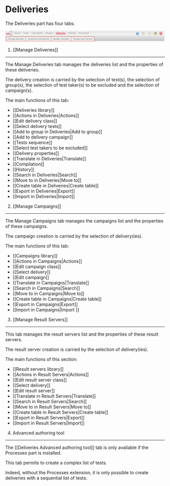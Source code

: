 <!--
author:
    - 'Jérôme Bogaerts'
created_at: '2011-03-11 16:22:56'
updated_at: '2013-03-13 15:13:58'
tags:
    - 'User Guide'
-->



Deliveries
==========

The Deliveries part has four tabs:

![](../resources/deliveries-tabs.png)

1. [[Manage Deliveries]]
------------------------

The Manage Deliveries tab manages the deliveries list and the properties of these deliveries.<br/>

The delivery creation is carried by the selection of test(s), the selection of group(s), the selection of test taker(s) to be excluded and the selection of campaign(s).

The main functions of this tab:

-   [[Deliveries library]]
-   [[Actions in Deliveries|Actions]]
-   [[Edit delivery class]]
-   [[Select delivery tests]]
-   [[Add to group in Deliveries|Add to group]]
-   [[Add to delivery campaign]]
-   [[Tests sequence]]
-   [[Select test takers to be excluded]]
-   [[Delivery properties]]
-   [[Translate in Deliveries|Translate]]
-   [[Compilation]]
-   [[History]]
-   [[Search in Deliveries|Search]]
-   [[Move to in Deliveries|Move to]]
-   [[Create table in Deliveries|Create table]]
-   [[Export in Deliveries|Export]]
-   [[Import in Deliveries|Import]]

2. [[Manage Campaigns]]
-----------------------

The Manage Campaigns tab manages the campaigns list and the properties of these campaigns.<br/>

The campaign creation is carried by the selection of delivery(ies).

The main functions of this tab:

-   [[Campaigns library]]
-   [[Actions in Campaigns|Actions]]
-   [[Edit campaign class]]
-   [[Select delivery]]
-   [[Edit campaign]]
-   [[Translate in Campaigns|Translate]]
-   [[Search in Campaigns|Search]]
-   [[Move to in Campaigns|Move to]]
-   [[Create table in Campaigns|Create table]]
-   [[Export in Campaigns|Export]]
-   [[Import in Campaigns|Import ]]

3. [[Manage Result Servers]]
----------------------------

This tab manages the result servers list and the properties of these result servers.<br/>

The result server creation is carried by the selection of delivery(ies).

The main functions of this section:

-   [[Result servers library]]
-   [[Actions in Result Servers|Actions]]
-   [[Edit result server class]]
-   [[Select delivery]]
-   [[Edit result server]]
-   [[Translate in Result Servers|Translate]]
-   [[Search in Result Servers|Search]]
-   [[Move to in Result Servers|Move to]]
-   [[Create table in Result Servers|Create table]]
-   [[Export in Result Servers|Export]]
-   [[Import in Result Servers|Import]]

4. Advanced authoring tool
--------------------------

The [[Deliveries Advanced authoring tool]] tab is only available if the Processes part is installed.<br/>

This tab permits to create a complex list of tests.<br/>

Indeed, without the Processes extension, it is only possible to create deliveries with a sequential list of tests.


